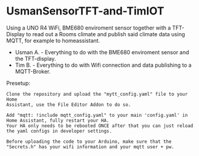 # UsmanSensorTFT-and-TimIOT
Using a UNO R4 WiFi, BME680 enviroment sensor together with a TFT-Display to read out a Rooms climate and publish said climate data using MQTT, for example to homeassistant. 

- Usman A. - Everything to do with the BME680 enviroment sensor and the TFT-display. 
- Tim B.   - Everything to do with Wifi connection and data publishing to a MQTT-Broker.




Presetup: 
	
	Clone the repository and upload the "mytt_config.yaml" file to your Home
	Assistant, use the File Editor Addon to do so.
	
	Add "mqtt: !include mqtt_config.yaml" to your main 'config.yaml' in 
	Home Assistant, fully restart your HA.
	Your HA only needs to be rebooted ONCE after that you can just reload 
	the yaml configs in developer settings.
	
	Before uploading the code to your Arduino, make sure that the 
	"Secrets.h" has your wifi information and your mqtt user + pw.
